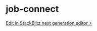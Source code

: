 # job-connect

[Edit in StackBlitz next generation editor ⚡️](https://stackblitz.com/~/github.com/prateekrailive/job-connect)